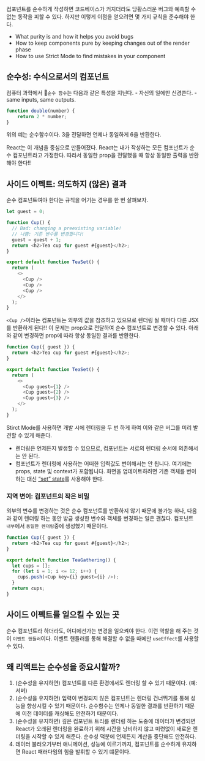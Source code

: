 컴포넌트를 순수하게 작성하면 코드베이스가 커지더라도 당황스러운 버그와 예측할 수 없는 동작을 피할 수 있다. 하지만 이렇게 이점을 얻으려면 몇 가지 규칙을 준수해야 한다.

- What purity is and how it helps you avoid bugs
- How to keep components pure by keeping changes out of the render phase
- How to use Strict Mode to find mistakes in your component

## 순수성: 수식으로서의 컴포넌트
컴퓨터 과학에서 `순수 함수`는 다음과 같은 특성을 지닌다.
	- 자신의 일에만 신경쓴다.
	- same inputs, same outputs.

```javascript
function double(number) {  
	return 2 * number;  
}
```

위의 예는 순수함수이다. 3을 전달하면 언제나 동일하게 6을 반환한다.

React는 이 개념을 중심으로 만들어졌다. React는 내가 작성하는 모든 컴포넌트가 순수 컴포넌트라고 가정한다. 따라서 동일한 prop을 전달했을 때 항상 동일한 출력을 반환해야 한다!!

## 사이드 이펙트: 의도하지 (않은) 결과
순수 컴포넌트여야 한다는 규칙을 어기는 경우를 한 번 살펴보자.
```javascript
let guest = 0;

function Cup() {
  // Bad: changing a preexisting variable!
  // 나쁨: 기존 변수를 변경합니다!
  guest = guest + 1;
  return <h2>Tea cup for guest #{guest}</h2>;
}

export default function TeaSet() {
  return (
    <>
      <Cup />
      <Cup />
      <Cup />
    </>
  );
}
```

`<Cup />`이라는 컴포넌트는 외부의 값을 참조하고 있으므로 렌더링 될 때마다 다른 JSX를 반환하게 된다!! 이 문제는 prop으로 전달하여 순수 컴포넌트로 변경할 수 있다. 아래와 같이 변경하면 prop에 따라 항상 동일한 결과를 반환한다.
```javascript
function Cup({ guest }) {
  return <h2>Tea cup for guest #{guest}</h2>;
}

export default function TeaSet() {
  return (
    <>
      <Cup guest={1} />
      <Cup guest={2} />
      <Cup guest={3} />
    </>
  );
}

```

Stirct Mode를 사용하면 개발 시에 렌더링을 두 번 하게 하여 이와 같은 버그를 미리 발견할 수 있게 해준다.

- 렌더링은 언제든지 발생할 수 있으므로, 컴포넌트는 서로의 렌더링 순서에 의존해서는 안 된다.
- 컴포넌트가 렌더링에 사용하는 어떠한 입력값도 변이해서는 안 됩니다. 여기에는 props, state 및 context가 포함됩니다. 화면을 업데이트하려면 기존 객체를 변이하는 대신 [“set” state](https://react-ko.dev/learn/state-a-components-memory)를 사용해야 한다.

### 지역 변이: 컴포넌트의 작은 비밀
외부의 변수를 변경하는 것은 순수 컴포넌트를 반환하지 않기 때문에 불가능 하나, 다음과 같이 렌더링 하는 동안 방금 생성한 변수와 객체를 변경하는 일은 괜찮다. 컴포넌트 `내부`에서 `동일한 렌더링`중에 생성했기 때문이다.

```javascript
function Cup({ guest }) {
  return <h2>Tea cup for guest #{guest}</h2>;
}

export default function TeaGathering() {
  let cups = [];
  for (let i = 1; i <= 12; i++) {
    cups.push(<Cup key={i} guest={i} />);
  }
  return cups;
}
```


## 사이드 이펙트를 일으킬 수 있는 곳
순수 컴포넌트라 하더라도, 어디에선가는 변경을 일으켜야 한다. 이런 역할을 해 주는 것이 `이벤트 핸들러`이다. 이벤트 핸들러를 통해 해결할 수 없을 때에만 `useEffect`를 사용할 수 있다.

## 왜 리액트는 순수성을 중요시할까?
1. (순수성을 유지하면) 컴포넌트를 다른 환경에서도 렌더링 할 수 있기 때문이다. (예: 서버)
2. (순수성을 유지하면) 입력이 변경되지 않은 컴포넌트는 렌더링 건너뛰기를 통해 성능을 향상시킬 수 있기 때문이다. 순수함수는 언제나 동일한 결과를 반환하기 때문에 이전 데이터를 캐싱해도 안전하기 때문이다.
3. (순수성을 유지하면) 깊은 컴포넌트 트리를 렌더링 하는 도중에 데이터가 변경되면 React가 오래된 렌더링을 완료하기 위해 시간을 낭비하지 않고 미련없이 새로운 렌더링을 시쟉할 수 있게 해준다. 순수성 덕분에 언제든지 계산을 중단해도 안전하다.
4. 데이터 불러오기부터 애니메이션, 성능에 이르기까지, 컴포넌트를 순수하게 유지하면 React 패러다임의 힘을 발휘할 수 있기 떄문이다.